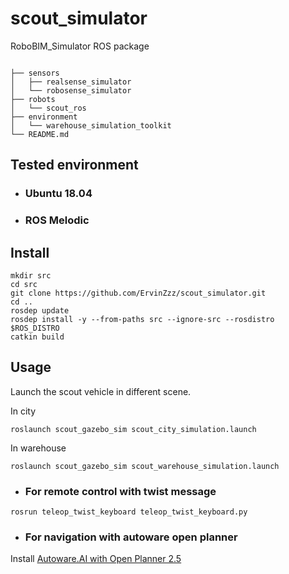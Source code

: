 # scout_simulator
RoboBIM_Simulator ROS package
```

├── sensors
│   ├── realsense_simulator
│   └── robosense_simulator
├── robots
│   └── scout_ros
├── environment
│   └── warehouse_simulation_toolkit
└── README.md
```

## Tested environment

* ### Ubuntu 18.04
* ### ROS Melodic

## Install

```
mkdir src
cd src
git clone https://github.com/ErvinZzz/scout_simulator.git
cd ..
rosdep update
rosdep install -y --from-paths src --ignore-src --rosdistro $ROS_DISTRO
catkin build
```

## Usage

Launch the scout vehicle in different scene.

In city

```
roslaunch scout_gazebo_sim scout_city_simulation.launch
```

In warehouse

```
roslaunch scout_gazebo_sim scout_warehouse_simulation.launch
```

* ### For remote control with twist message

```
rosrun teleop_twist_keyboard teleop_twist_keyboard.py
```

* ### For navigation with autoware open planner
Install [Autoware.AI with Open Planner 2.5](https://github.com/hatem-darweesh/autoware.ai.openplanner)
